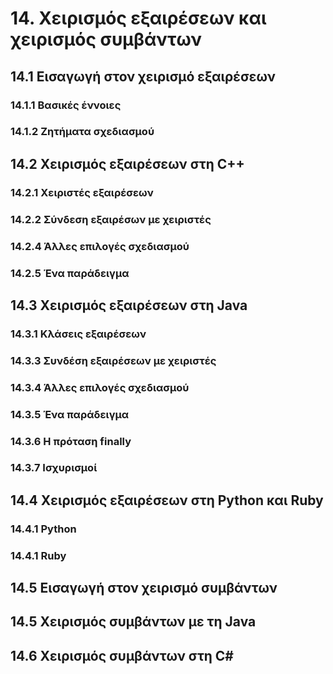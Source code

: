 # 14. Χειρισμός εξαιρέσεων και χειρισμός συμβάντων

## 14.1 Εισαγωγή στον χειρισμό εξαιρέσεων

### 14.1.1 Βασικές έννοιες

### 14.1.2 Ζητήματα σχεδιασμού

## 14.2 Χειρισμός εξαιρέσεων στη C++

### 14.2.1 Χειριστές εξαιρέσεων 

### 14.2.2 Σύνδεση εξαιρέσων με χειριστές

### 14.2.4 Άλλες επιλογές σχεδιασμού

### 14.2.5 Ένα παράδειγμα

## 14.3 Χειρισμός εξαιρέσεων στη Java

### 14.3.1 Κλάσεις εξαιρέσεων

### 14.3.3 Συνδέση εξαιρέσεων με χειριστές

### 14.3.4 Άλλες επιλογές σχεδιασμού

### 14.3.5 Ένα παράδειγμα

### 14.3.6 Η πρόταση finally

### 14.3.7 Ισχυρισμοί

## 14.4 Χειρισμός εξαιρέσεων στη Python και Ruby

### 14.4.1 Python

### 14.4.1 Ruby

## 14.5 Εισαγωγή στον χειρισμό συμβάντων

## 14.5 Χειρισμός συμβάντων με τη Java

## 14.6 Χειρισμός συμβάντων στη C#




